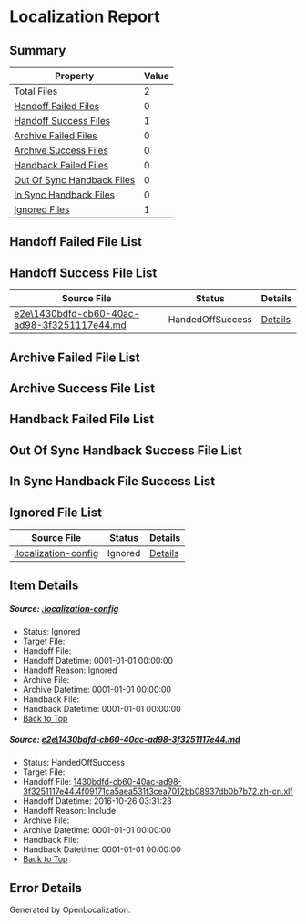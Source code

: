 # <a name='report-top'></a> Localization Report

## Summary
 Property | Value 
 -------- | ----- 
 Total Files | 2
[ Handoff Failed Files ](#handoff-failed-list)| 0
[ Handoff Success Files ](#handoff-success-list)| 1
[ Archive Failed Files ](#archive-failed-list)| 0
[ Archive Success Files ](#archive-success-list)| 0
[ Handback Failed Files ](#handback-failed-list)| 0
[ Out Of Sync Handback Files ](#outofsync-handback-success-list)| 0
[ In Sync Handback Files ](#insync-handback-success-list)| 0
[ Ignored Files ](#ignored-list)| 1

## <a name='handoff-failed-list'></a> Handoff Failed File List

## <a name='handoff-success-list'></a> Handoff Success File List
 Source File | Status | Details 
 ----------- | ------ | ------- 
 [e2e\1430bdfd-cb60-40ac-ad98-3f3251117e44.md](https://github.com/OpenLocalizationTestOrg/ol-test0/blob/c335a08cd290772e896b9e9cf51a882a8e8d107a/e2e/1430bdfd-cb60-40ac-ad98-3f3251117e44.md) | HandedOffSuccess | [Details](#01389cc485215873e5b1aa33d9fa252ecd054ae11)

## <a name='archive-failed-list'></a> Archive Failed File List

## <a name='archive-success-list'></a> Archive Success File List

## <a name='handback-failed-list'></a> Handback Failed File List

## <a name='outofsync-handback-success-list'></a> Out Of Sync Handback Success File List

## <a name='insync-handback-success-list'></a> In Sync Handback File Success List

## <a name='ignored-list'></a> Ignored File List
 Source File | Status | Details 
 ----------- | ------ | ------- 
 [.localization-config](https://github.com/OpenLocalizationTestOrg/ol-test0/blob/c335a08cd290772e896b9e9cf51a882a8e8d107a/.localization-config) | Ignored | [Details](#c268a05ecaa7ec85942ed632c29928ee5bd6da8d0)

## Item Details
##### <a name='c268a05ecaa7ec85942ed632c29928ee5bd6da8d0'></a> Source: [.localization-config](https://github.com/OpenLocalizationTestOrg/ol-test0/blob/c335a08cd290772e896b9e9cf51a882a8e8d107a/.localization-config)
* Status: Ignored
* Target File: 
* Handoff File: 
* Handoff Datetime: 0001-01-01 00:00:00
* Handoff Reason: Ignored
* Archive File: 
* Archive Datetime: 0001-01-01 00:00:00
* Handback File: 
* Handback Datetime: 0001-01-01 00:00:00
* [Back to Top](#report-top)

##### <a name='01389cc485215873e5b1aa33d9fa252ecd054ae11'></a> Source: [e2e\1430bdfd-cb60-40ac-ad98-3f3251117e44.md](https://github.com/OpenLocalizationTestOrg/ol-test0/blob/c335a08cd290772e896b9e9cf51a882a8e8d107a/e2e/1430bdfd-cb60-40ac-ad98-3f3251117e44.md)
* Status: HandedOffSuccess
* Target File: 
* Handoff File: [1430bdfd-cb60-40ac-ad98-3f3251117e44.4f09171ca5aea531f3cea7012bb08937db0b7b72.zh-cn.xlf](https://github.com/OpenLocalizationTestOrg/ol-test0-handoff/blob/4cdabe6f41c10f2af6953507868f714edd49ba95/ol-handoff/OpenLocalizationTestOrg/ol-test0-zhcn/shujia/ht/1430bdfd-cb60-40ac-ad98-3f3251117e44.4f09171ca5aea531f3cea7012bb08937db0b7b72.zh-cn.xlf)
* Handoff Datetime: 2016-10-26 03:31:23
* Handoff Reason: Include
* Archive File: 
* Archive Datetime: 0001-01-01 00:00:00
* Handback File: 
* Handback Datetime: 0001-01-01 00:00:00
* [Back to Top](#report-top)


## Error Details

Generated by OpenLocalization.
